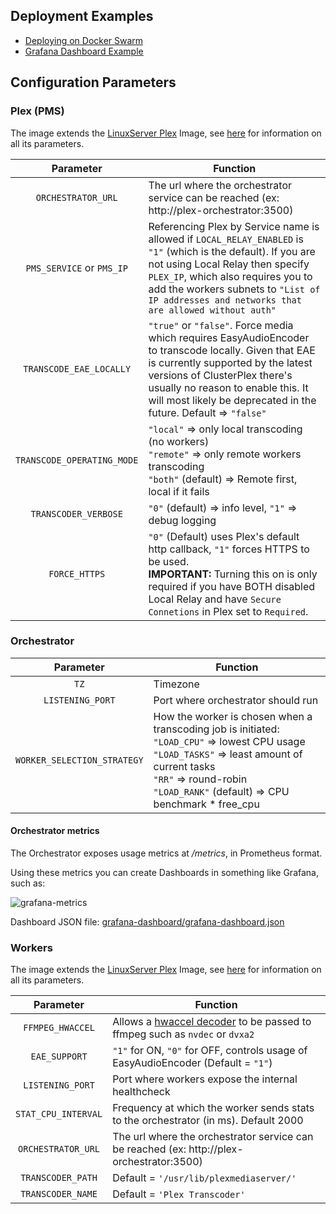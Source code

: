 ## Deployment Examples

* [Deploying on Docker Swarm](docker-swarm/)
* [Grafana Dashboard Example](grafana-dashboard/)


## Configuration Parameters

### Plex (PMS)

The image extends the [LinuxServer Plex](https://hub.docker.com/r/linuxserver/plex/) Image, see [here](https://hub.docker.com/r/linuxserver/plex/) for information on all its parameters.

| Parameter | Function |
| :----: | --- |
| `ORCHESTRATOR_URL` | The url where the orchestrator service can be reached (ex: http://plex-orchestrator:3500) |
| `PMS_SERVICE` or `PMS_IP` | Referencing Plex by Service name is allowed if `LOCAL_RELAY_ENABLED` is `"1"` (which is the default). If you are not using Local Relay then specify `PLEX_IP`, which also requires you to add the workers subnets to `"List of IP addresses and networks that are allowed without auth"` |
| `TRANSCODE_EAE_LOCALLY` | `"true"` or `"false"`. Force media which requires EasyAudioEncoder to transcode locally. Given that EAE is currently supported by the latest versions of ClusterPlex there's usually no reason to enable this. It will most likely be deprecated in the future. Default => `"false"`|
| `TRANSCODE_OPERATING_MODE` | `"local"` => only local transcoding (no workers)<br/>`"remote"` => only remote workers transcoding<br/>`"both"` (default) => Remote first, local if it fails |
| `TRANSCODER_VERBOSE` | `"0"` (default) => info level, `"1"` => debug logging |
| `FORCE_HTTPS` | `"0"` (Default) uses Plex's default http callback, `"1"` forces HTTPS to be used.<br>**IMPORTANT:** Turning this on is only required if you have BOTH disabled Local Relay and have `Secure Connetions` in Plex set to `Required`. |

### Orchestrator

| Parameter | Function |
| :----: | --- |
| `TZ` | Timezone |
| `LISTENING_PORT` | Port where orchestrator should run |
| `WORKER_SELECTION_STRATEGY` | How the worker is chosen when a transcoding job is initiated:<br/> `"LOAD_CPU"` => lowest CPU usage<br/>`"LOAD_TASKS"` => least amount of current tasks<br/>`"RR"` => round-robin<br/>`"LOAD_RANK"` (default) => CPU benchmark * free_cpu |

#### Orchestrator metrics

The Orchestrator exposes usage metrics at */metrics*, in Prometheus format.

Using these metrics you can create Dashboards in something like Grafana, such as:

![grafana-metrics](images/grafana-metrics.png)

Dashboard JSON file:
[grafana-dashboard/grafana-dashboard.json](grafana-dashboard/grafana-dashboard.json)

### Workers

The image extends the [LinuxServer Plex](https://hub.docker.com/r/linuxserver/plex/) Image, see [here](https://hub.docker.com/r/linuxserver/plex/) for information on all its parameters.

| Parameter | Function |
| :----: | --- |
| `FFMPEG_HWACCEL` | Allows a [hwaccel decoder](https://trac.ffmpeg.org/wiki/HWAccelIntro) to be passed to ffmpeg such as `nvdec` or `dvxa2` |
| `EAE_SUPPORT` | `"1"` for ON, `"0"` for OFF, controls usage of EasyAudioEncoder (Default = `"1"`) |
| `LISTENING_PORT` | Port where workers expose the internal healthcheck |
| `STAT_CPU_INTERVAL` | Frequency at which the worker sends stats to the orchestrator (in ms). Default 2000 |
| `ORCHESTRATOR_URL` | The url where the orchestrator service can be reached (ex: http://plex-orchestrator:3500) |
| `TRANSCODER_PATH` | Default = `'/usr/lib/plexmediaserver/'` |
| `TRANSCODER_NAME` | Default = `'Plex Transcoder'` |
